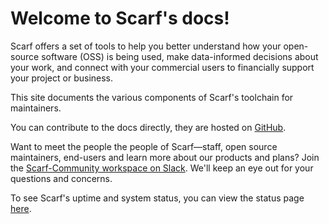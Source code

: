 # Welcome to Scarf's docs!

Scarf offers a set of tools to help you better understand how your open-source software (OSS) is being used, make data-informed decisions about your work, and connect with your commercial users to financially support your project or business.

This site documents the various components of Scarf's toolchain for maintainers.

You can contribute to the docs directly, they are hosted on [GitHub](https://github.com/scarf-sh/docs).

Want to meet the people the people of Scarf—staff, open source maintainers, end-users and learn more about our products and plans? Join the [Scarf-Community workspace on Slack](https://tinyurl.com/scarf-community-slack). We'll keep an eye out for your questions and concerns.

To see Scarf's uptime and system status, you can view the status page [here](https://status.scarf.sh).
